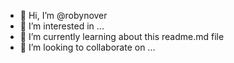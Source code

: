 - 👋 Hi, I’m @robynover
- 👀 I’m interested in ...
- 🌱 I’m currently learning about this readme.md file
- 💞️ I’m looking to collaborate on ...


<!---
robynover/robynover is a ✨ special ✨ repository because its `README.md` (this file) appears on your GitHub profile.
You can click the Preview link to take a look at your changes.
--->
